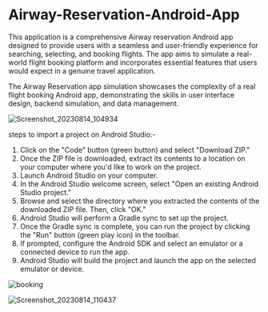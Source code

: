 # Airway-Reservation-Android-App
This application is a comprehensive Airway reservation Android app designed to provide users with a seamless and user-friendly experience for searching, selecting, and booking flights. The app aims to simulate a real-world flight booking platform and incorporates essential features that users would expect in a genuine travel application.

The Airway Reservation app simulation showcases the complexity of a real flight booking Android app, demonstrating the skills in user interface design, backend simulation, and data management.


![Screenshot_20230814_104934](https://github.com/sanjana459/Airway-Reservation-Android-App/assets/85347345/40fb5813-3add-4f1c-8f80-8c0831d3e872)


 steps to import a project on Android Studio:-
1. Click on the "Code" button (green button) and select "Download ZIP."
2. Once the ZIP file is downloaded, extract its contents to a location on your computer where you'd like to work on the project.
3. Launch Android Studio on your computer.
4. In the Android Studio welcome screen, select "Open an existing Android Studio project."
5. Browse and select the directory where you extracted the contents of the downloaded ZIP file. Then, click "OK."
6. Android Studio will perform a Gradle sync to set up the project. 
7. Once the Gradle sync is complete, you can run the project by clicking the "Run" button (green play icon) in the toolbar.
8. If prompted, configure the Android SDK and select an emulator or a connected device to run the app.
9. Android Studio will build the project and launch the app on the selected emulator or device.

![booking](https://github.com/sanjana459/Airway-Reservation-Android-App/assets/85347345/0c9ca2a2-34f6-4df1-8c38-b614680d5c19)


![Screenshot_20230814_110437](https://github.com/sanjana459/Airway-Reservation-Android-App/assets/85347345/cadeaa8c-7e90-4196-94bd-6fedd2e2615f)



